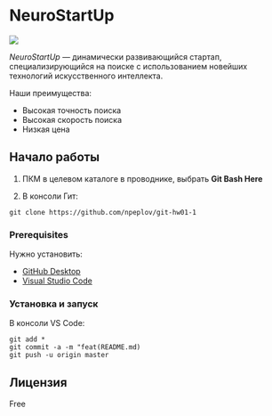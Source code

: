 # NeuroStartUp
![](https://camo.githubusercontent.com/c6727c717cad1e4820481abb87524f90782445c5/68747470733a2f2f692e696d6775722e636f6d2f495a4f525769492e706e67)

*NeuroStartUp* — динамически развивающийся стартап, специализирующийся на поиске с использованием новейших технологий искусственного интеллекта.

Наши преимущества:
* Высокая точность поиска
* Высокая скорость поиска
* Низкая цена

## Начало работы
1. ПКМ в целевом каталоге в проводнике, выбрать **Git Bash Here**

1. В консоли Гит:
````
git clone https://github.com/npeplov/git-hw01-1
````


### Prerequisites 
Нужно установить:
* [GitHub Desktop](https://desktop.github.com/)
* [Visual Studio Code](https://code.visualstudio.com/Download)

### Установка и запуск
В консоли VS Code:
````
git add *
git commit -a -m "feat(README.md)
git push -u origin master
````

## Лицензия
Free